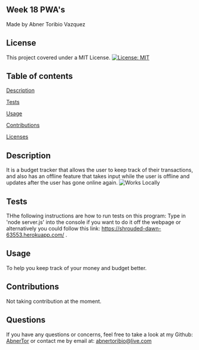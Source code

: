 ## Week 18 PWA's
Made by Abner Toribio Vazquez


## License

This project covered under a MIT License. 
[![License: MIT](https://img.shields.io/badge/License-MIT-yellow.svg)](https://opensource.org/licenses/MIT)



## Table of contents 

[Description](#Description)

[Tests](#Tests)

[Usage](#Usage)

[Contributions](#Contributions)

[Licenses](#License) 



## Description

It is a budget tracker that allows the user to keep track of their transactions, and also has an offline feature that takes input while the user is offline and updates after the user has gone online again.
![Works Locally](./public/assets/budgetTrackerss.png)


## Tests

THhe following instructions are how to run tests on this program: Type in 'node server.js' into the console if you want to do it off the webpage or alternatively you could follow this link: https://shrouded-dawn-63553.herokuapp.com/ . 




## Usage 

To help you keep track of your money and budget better.



## Contributions
Not taking contribution at the moment.




## Questions

If you have any questions or concerns, feel free to take a look at my Github: [AbnerTor](https//github.com/AbnerTor) or contact me by email at: abnertoribio@live.com

